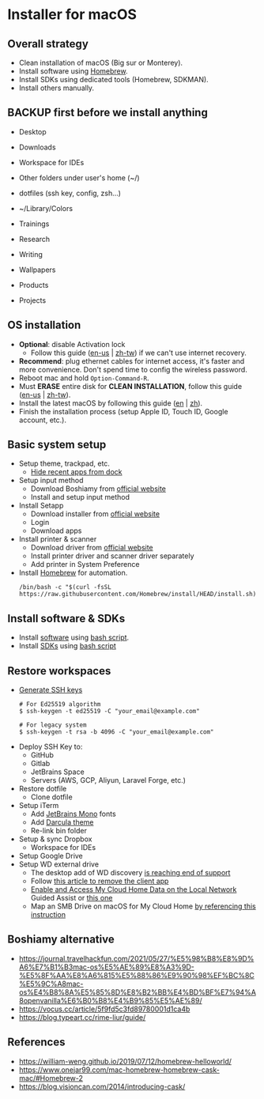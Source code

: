 # Installer for macOS

## Overall strategy

* Clean installation of macOS (Big sur or Monterey).
* Install software using [Homebrew](https://brew.sh/).
* Install SDKs using dedicated tools (Homebrew, SDKMAN).
* Install others manually.

## BACKUP first before we install anything

* Desktop
* Downloads
* Workspace for IDEs
* Other folders under user's home (~/) 

* dotfiles (ssh key, config, zsh…)
* ~/Library/Colors

* Trainings
* Research
* Writing
* Wallpapers
* Products
* Projects

## OS installation

* **Optional**: disable Activation lock
  - Follow this guide ([en-us](https://support.apple.com/en-us/HT206989) | [zh-tw](https://support.apple.com/zh-tw/HT206989)) if we can't use internet recovery.
* **Recommend**: plug ethernet cables for internet access, it's faster and more convenience. Don't spend time to config the wireless password.
* Reboot mac and hold `Option-Command-R`.
* Must **ERASE** entire disk for **CLEAN INSTALLATION**, follow this guide ([en-us](https://support.apple.com/zh-tw/HT208496) | [zh-tw](https://support.apple.com/zh-tw/HT208496)).
* Install the latest macOS by following this guide ([en](https://support.apple.com/en-us/HT204904) | [zh](https://support.apple.com/zh-tw/HT204904)).
* Finish the installation process (setup Apple ID, Touch ID, Google account, etc.).

## Basic system setup

* Setup theme, trackpad, etc.
  - [Hide recent apps from dock](https://www.howtogeek.com/714379/how-to-hide-recent-apps-from-the-mac-dock)
* Setup input method
  - Download Boshiamy from [official website](https://boshiamy.com/)
  - Install and setup input method
* Install Setapp
  - Download installer from [official website](https://setapp.com/download)
  - Login
  - Download apps
* Install printer & scanner
  - Download driver from [official website](https://support.brother.com/g/b/downloadlist.aspx?c=tw&lang=en&prod=mfc1910w_eu_as&os=10072&flang=English)
  - Install printer driver and scanner driver separately
  - Add printer in System Preference
* Install [Homebrew](https://brew.sh/) for automation.
  ```
  /bin/bash -c "$(curl -fsSL https://raw.githubusercontent.com/Homebrew/install/HEAD/install.sh)"
  ```

## Install software & SDKs

* Install [software](software.md) using [bash script](install-software.sh).
* Install [SDKs](sdks.md) using [bash script](install-sdks.sh)

## Restore workspaces

* [Generate SSH keys]((https://docs.github.com/en/authentication/connecting-to-github-with-ssh/generating-a-new-ssh-key-and-adding-it-to-the-ssh-agent))
  ```shell
  # For Ed25519 algorithm
  $ ssh-keygen -t ed25519 -C "your_email@example.com"
  
  # For legacy system
  $ ssh-keygen -t rsa -b 4096 -C "your_email@example.com"
  ```
* Deploy SSH Key to:
  - GitHub
  - Gitlab
  - JetBrains Space
  - Servers (AWS, GCP, Aliyun, Laravel Forge, etc.)
* Restore dotfile
  - Clone dotfile
* Setup iTerm
  - Add [JetBrains Mono](https://www.jetbrains.com/lp/mono/) fonts
  - Add [Darcula theme](https://draculatheme.com/iterm)
  - Re-link bin folder
* Setup & sync Dropbox
  - Workspace for IDEs
* Setup Google Drive
* Setup WD external drive
  - The desktop add of WD discovery [is reaching end of support](https://support-zh.wd.com/app/answers/detailweb/a_id/50377) 
  - Follow [this article to remove the client app](https://support-en.wd.com/app/answers/detailweb/a_id/4158)
  - [Enable and Access My Cloud Home Data on the Local Network](https://support-en.wd.com/app/answers/detailweb/a_id/50523) Guided Assist or [this one](https://support-en.wd.com/app/answers/detailweb/a_id/34991)
  - Map an SMB Drive on macOS for My Cloud Home [by referencing this instruction](https://support-en.wd.com/app/answers/detailweb/a_id/24148)

## Boshiamy alternative

* https://journal.travelhackfun.com/2021/05/27/%E5%98%B8%E8%9D%A6%E7%B1%B3mac-os%E5%AE%89%E8%A3%9D-%E5%8F%AA%E8%A6%815%E5%88%86%E9%90%98%EF%BC%8C%E5%9C%A8mac-os%E4%B8%8A%E5%85%8D%E8%B2%BB%E4%BD%BF%E7%94%A8openvanilla%E6%B0%B8%E4%B9%85%E5%AE%89/
* https://vocus.cc/article/5f9fd5c3fd89780001d1ca4b
* https://blog.typeart.cc/rime-liur/guide/

## References

* https://william-weng.github.io/2019/07/12/homebrew-helloworld/
* https://www.onejar99.com/mac-homebrew-homebrew-cask-mac/#Homebrew-2
* https://blog.visioncan.com/2014/introducing-cask/
